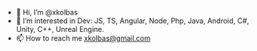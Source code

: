 - 👋 Hi, I’m @xkolbas
- 👀 I’m interested in Dev: JS, TS, Angular, Node, Php, Java, Android, C#, Unity, C++, Unreal Engine.
- 📫 How to reach me xkolbas@gmail.com

<!---
xkolbas/xkolbas is a ✨ special ✨ repository because its `README.md` (this file) appears on your GitHub profile.
You can click the Preview link to take a look at your changes.
--->

